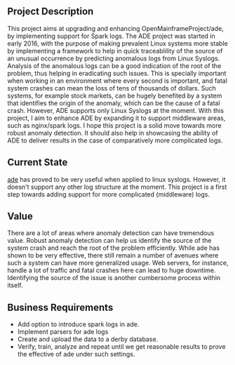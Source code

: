 ## Project Description

This project aims at upgrading and enhancing OpenMainframeProject/ade, by implementing support for Spark logs. The ADE project was started in early 2016, with the purpose of making prevalent Linux systems more stable by implementing a framework to help in quick traceablility of the source of an unusual occurrence by predicting anomalous logs from Linux Syslogs. Analysis of the anomalous logs can be a good indication of the root of the problem, thus helping in eradicating such issues. This is specially important when working in an environment where every second is important, and fatal system crashes can mean the loss of tens of thousands of dollars. Such systems, for example stock markets, can be hugely benefited by a system that identifies the origin of the anomaly, which can be the cause of a fatal crash.
However, ADE supports only Linux Syslogs at the moment. With this project, I aim to enhance ADE by expanding it to support middleware areas, such as nginx/spark logs. I hope this project is a solid move towards more robust anomaly detection. It should also help in showcasing the ability of ADE to deliver results in the case of comparatively more complicated logs.

## Current State

[ade](https://github.com/openmainframeproject/ade) has proved to be very useful when applied to linux syslogs. However, it doesn't
support any other log structure at the moment. This project is a first step towards adding support for more complicated (middleware) logs. 

## Value

There are a lot of areas where anomaly detection can have tremendous value. Robust anomaly detection can help us identify the source
of the system crash and reach the root of the problem efficiently. While ade has shown to be very effective, there still remain a 
number of avenues where such a system can have more generalized usage. Web servers, for instance, handle a lot of traffic and fatal
crashes here can lead to huge downtime. Identifying the source of the issue is another cumbersome process within itself.

## Business Requirements

- Add option to introduce spark logs in ade.
- Implement parsers for ade logs
- Create and upload the data to a derby database.
- Verify, train, analyze and repeat until we get reasonable results to prove the effective of ade under such settings.
